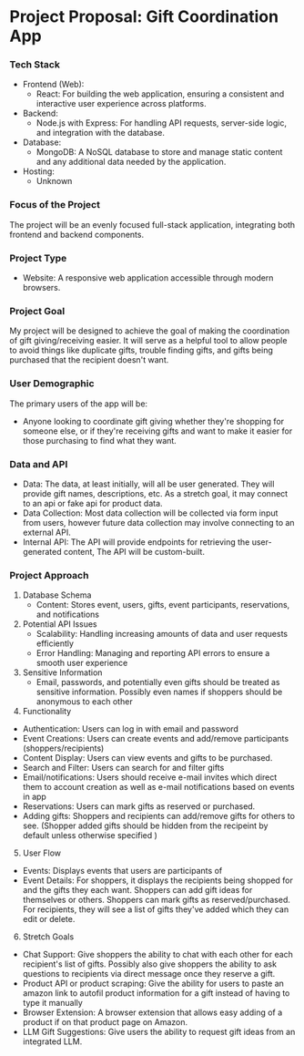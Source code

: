 # Project Proposal: Gift Coordination App

### Tech Stack

-   Frontend (Web):
    -   React: For building the web application, ensuring a consistent and interactive
        user experience across platforms.
-   Backend:
    -   Node.js with Express: For handling API requests, server-side logic, and
        integration with the database.
-   Database:
    -   MongoDB: A NoSQL database to store and manage static content and any
        additional data needed by the application.
-   Hosting:
    -   Unknown

### Focus of the Project

The project will be an evenly focused full-stack application, integrating both frontend and
backend components.

### Project Type

-   Website: A responsive web application accessible through modern browsers.

### Project Goal

My project will be designed to achieve the goal of making the coordination of gift giving/receiving easier. It will serve as a helpful tool to allow people to avoid things like duplicate gifts, trouble finding gifts, and gifts being purchased that the recipient doesn't want.

### User Demographic

The primary users of the app will be:

-   Anyone looking to coordinate gift giving whether they're shopping for someone else, or if they're receiving gifts and want to make it easier for those purchasing to find what they want.

### Data and API

-   Data: The data, at least initially, will all be user generated. They will provide gift names, descriptions, etc. As a stretch goal, it may connect to an api or fake api for product data.
-   Data Collection: Most data collection will be collected via form input from users, however future data collection may involve connecting to an external API.
-   Internal API: The API will provide endpoints for retrieving the user-generated content, The API will be custom-built.

### Project Approach

1. Database Schema
    - Content: Stores event, users, gifts, event participants, reservations, and notifications
2. Potential API Issues
    - Scalability: Handling increasing amounts of data and user requests efficiently
    - Error Handling: Managing and reporting API errors to ensure a smooth user
      experience
3. Sensitive Information
    - Email, passwords, and potentially even gifts should be treated as sensitive information. Possibly even names if shoppers should be anonymous to each other
4. Functionality

-   Authentication: Users can log in with email and password
-   Event Creations: Users can create events and add/remove participants (shoppers/recipients)
-   Content Display: Users can view events and gifts to be purchased.
-   Search and Filter: Users can search for and filter gifts
-   Email/notifications: Users should receive e-mail invites which direct them to account creation as well as e-mail notifications based on events in app
-   Reservations: Users can mark gifts as reserved or purchased.
-   Adding gifts: Shoppers and recipients can add/remove gifts for others to see. (Shopper added gifts should be hidden from the recipeint by default unless otherwise specified )

5. User Flow

-   Events: Displays events that users are participants of
-   Event Details: For shoppers, it displays the recipients being shopped for and the gifts they each want. Shoppers can add gift ideas for themselves or others. Shoppers can mark gifts as reserved/purchased. For recipients, they will see a list of gifts they've added which they can edit or delete.

6. Stretch Goals

-   Chat Support: Give shoppers the ability to chat with each other for each recipient's list of gifts. Possibly also give shoppers the ability to ask questions to recipients via direct message once they reserve a gift.
-   Product API or product scraping: Give the ability for users to paste an amazon link to autofil product information for a gift instead of having to type it manually
-   Browser Extension: A browser extension that allows easy adding of a product if on that product page on Amazon.
-   LLM Gift Suggestions: Give users the ability to request gift ideas from an integrated LLM.

